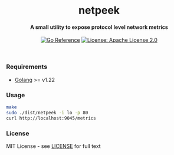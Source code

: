 <h1 align="center">
  <br>
  netpeek
  <br>
</h1>
<h4 align="center">A small utility to expose protocol level network metrics</h4>
<p align="center">
  <a href="https://pkg.go.dev/github.com/streamer45/netpeek"><img src="https://pkg.go.dev/badge/github.com/streamer45/netpeek.svg" alt="Go Reference"></a>
  <a href="LICENSE"><img src="https://img.shields.io/badge/license-Apache%202.0-blue?style=flat-square" alt="License: Apache License 2.0"></a>
</p>
<br>

### Requirements

- [Golang](https://go.dev/doc/install) >= v1.22

### Usage

```sh
make
sudo ./dist/netpeek -i lo -p 80
curl http://localhost:9045/metrics
```

### License

MIT License - see [LICENSE](LICENSE) for full text
